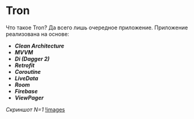 # Tron
Что такое Tron? Да всего лишь очередное приложение.
Приложение реализована на основе:
* **_Clean Architecture_**
* **_MVVM_**
* **_Di (Dagger 2)_**
* **_Retrofit_**
* **_Coroutine_**
* **_LiveData_**
* **_Room_**
* **_Firebase_**
* **_ViewPager_**

_Скриншот N=1_
[!images](https://drive.google.com/file/d/1leAhhfQnTVv8h3py8z4zDNxUVjLZrkLk/view?usp=sharing)
